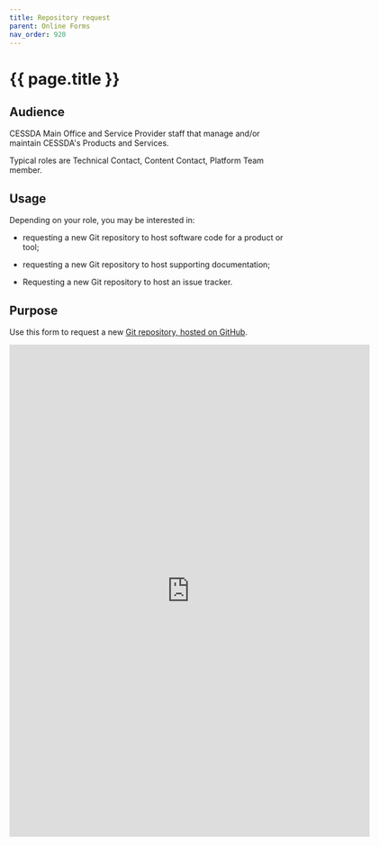 ```yaml
---
title: Repository request
parent: Online Forms
nav_order: 920
---
```


# {{ page.title }}

## Audience

CESSDA Main Office and Service Provider staff that manage and/or maintain CESSDA's Products and Services.

Typical roles are Technical Contact, Content Contact, Platform Team member.

## Usage

Depending on your role, you may be interested in:

* requesting a new Git repository to host software code for a product or tool;

* requesting a new Git repository to host supporting documentation;

* Requesting a new Git repository to host an issue tracker.

## Purpose

Use this form to request a new [Git repository, hosted on GitHub](https://github.com/cessda/).

<iframe src="https://docs.google.com/forms/d/e/1FAIpQLSdP7oOyLWbRKsEtPszEY_NKyQ6Db32jmoku5IatlIzmeP6LVQ/viewform?embedded=true"
  width="640" height="875" frameborder="0" marginheight="0" marginwidth="0">Loading…</iframe>
